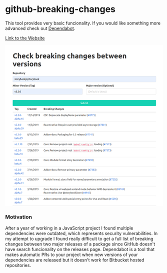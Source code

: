 # github-breaking-changes

This tool provides very basic funcionality. If you would like something more advanced check out [Dependabot](https://dependabot.com/).


[Link to the Website](https://github-breaking-changes.netlify.com/)


![UI](assets/UI.png)


### Motivation

After a year of working in a JavaScript project I found multiple dependencies were outdated, which represents security vulnerabilities. In my attempt to upgrade I found really difficult to get a full list of breaking changes between two major releases of a package since GitHub doesn't have search funcionality on the releases page.
Dependabot is a tool that makes automatic PRs to your project when new versions of your dependencies are released but it doesn't work for Bitbucket hosted repositories.

